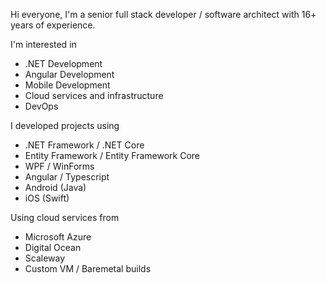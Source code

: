Hi everyone, I'm a senior full stack developer / software architect with 16+ years of experience.

I'm interested in 
- .NET Development
- Angular Development
- Mobile Development
- Cloud services and infrastructure
- DevOps

I developed projects using
- .NET Framework / .NET Core
- Entity Framework / Entity Framework Core
- WPF / WinForms
- Angular / Typescript
- Android (Java)
- iOS (Swift)

Using cloud services from
- Microsoft Azure
- Digital Ocean
- Scaleway
- Custom VM / Baremetal builds
